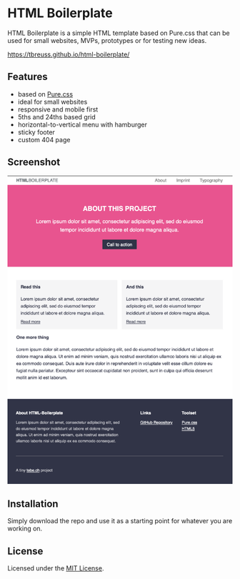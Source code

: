 # HTML Boilerplate

HTML Boilerplate is a simple HTML template based on Pure.css that can be used for small websites, MVPs, prototypes or for testing new ideas.

<https://tbreuss.github.io/html-boilerplate/>

## Features

- based on [Pure.css](https://purecss.io)
- ideal for small websites
- responsive and mobile first
- 5ths and 24ths based grid
- horizontal-to-vertical menu with hamburger
- sticky footer
- custom 404 page

## Screenshot

![Screenshot](screenshot.png)

## Installation

Simply download the repo and use it as a starting point for whatever you are working on.

## License

Licensed under the [MIT License](https://github.com/tbreuss/html-boilerplate/blob/master/LICENSE).
